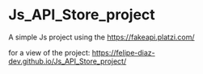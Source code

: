 # Js_API_Store_project

A simple Js project using the https://fakeapi.platzi.com/

for a view of the project: https://felipe-diaz-dev.github.io/Js_API_Store_project/
